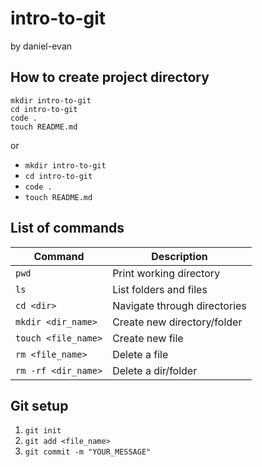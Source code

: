 # intro-to-git
by daniel-evan

## How to create project directory

```
mkdir intro-to-git
cd intro-to-git
code .
touch README.md
```

or

- `mkdir intro-to-git`
- `cd intro-to-git`
- `code .`
- `touch README.md`

## List of commands

| Command | Description |
| ------- | ----------- |
| `pwd` | Print working directory |
| `ls` | List folders and files |
| `cd <dir>` | Navigate through directories |
| `mkdir <dir_name>` | Create new directory/folder |
| `touch <file_name>` | Create new file |
| `rm <file_name>` | Delete a file |
| `rm -rf <dir_name>` | Delete a dir/folder |

## Git setup

1. `git init`
2. `git add <file_name>`
3. `git commit -m "YOUR_MESSAGE"`
